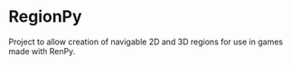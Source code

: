 # RegionPy
Project to allow creation of navigable 2D and 3D regions for use in games made with RenPy.
